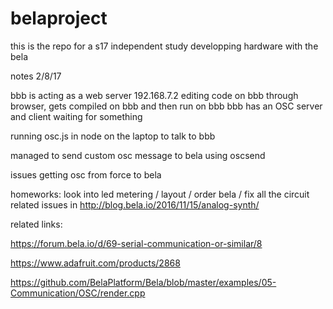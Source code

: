 # belaproject
this is the repo for a s17 independent study developping hardware with the bela 

notes 2/8/17

bbb is acting as a web server 192.168.7.2 
editing code on bbb through browser, gets compiled on bbb and then run on bbb
bbb has an OSC server and client waiting for something 

running osc.js in node on the laptop to talk to bbb 

managed to send custom osc message to bela using oscsend 

issues getting osc from force to bela 

homeworks: look into led metering / layout / order bela / fix all the circuit related issues in http://blog.bela.io/2016/11/15/analog-synth/

related links: 

https://forum.bela.io/d/69-serial-communication-or-similar/8

https://www.adafruit.com/products/2868

https://github.com/BelaPlatform/Bela/blob/master/examples/05-Communication/OSC/render.cpp


